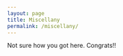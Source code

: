 ```yaml
---
layout: page
title: Miscellany
permalink: /miscellany/
---
```


Not sure how you got here. Congrats!!